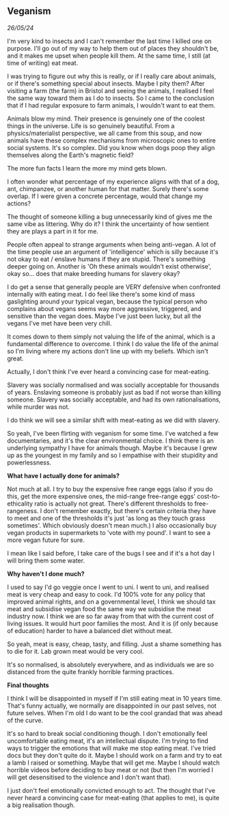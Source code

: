 ## Veganism
*26/05/24*

I'm very kind to insects and I can't remember the last time I killed one
on purpose. I'll go out of my way to help them out of places they
shouldn't be, and it makes me upset when people kill them. At the same
time, I still (at time of writing) eat meat.

I was trying to figure out why this is really, or if I really care about
animals, or if there\'s something special about insects. Maybe I pity
them? After visiting a farm (the farm) in Bristol and seeing the
animals, I realised I feel the same way toward them as I do to insects.
So I came to the conclusion that if I had regular exposure to farm
animals, I wouldn't want to eat them.

Animals blow my mind. Their presence is genuinely one of the coolest
things in the universe. Life is so genuinely beautiful. From a
physics/materialist perspective, we all came from this soup, and now
animals have these complex mechanisms from microscopic ones to entire
social systems. It's so complex. Did you know when dogs poop they align
themselves along the Earth's magnetic field?

The more fun facts I learn the more my mind gets blown.

I often wonder what percentage of my experience aligns with that of a
dog, ant, chimpanzee, or another human for that matter. Surely there's
some overlap. If I were given a concrete percentage, would that change
my actions?

The thought of someone killing a bug unnecessarily kind of gives me the
same vibe as littering. Why do it? I think the uncertainty of how
sentient they are plays a part in it for me.

People often appeal to strange arguments when being anti-vegan. A lot of
the time people use an argument of 'intelligence' which is silly because
it\'s not okay to eat / enslave humans if they are stupid. There's
something deeper going on. Another is 'Oh these animals wouldn't exist
otherwise', okay so... does that make breeding humans for slavery okay?

I do get a sense that generally people are VERY defensive when
confronted internally with eating meat. I do feel like there\'s some
kind of mass gaslighting around your typical vegan, because the typical
person who complains about vegans seems way more aggressive, triggered,
and sensitive than the vegan does. Maybe I've just been lucky, but all
the vegans I've met have been very chill.

It comes down to them simply not valuing the life of the animal, which
is a fundamental difference to overcome. I think I do value the life of
the animal so I'm living where my actions don't line up with my beliefs.
Which isn't great.

Actually, I don't think I've ever heard a convincing case for
meat-eating.

Slavery was socially normalised and was socially acceptable for
thousands of years. Enslaving someone is probably just as bad if not
worse than killing someone. Slavery was socially acceptable, and had its
own rationalisations, while murder was not.

I do think we will see a similar shift with meat-eating as we did with
slavery.

So yeah, I've been flirting with veganism for some time. I've watched a
few documentaries, and it's the clear environmental choice. I think
there is an underlying sympathy I have for animals though. Maybe it\'s
because I grew up as the youngest in my family and so I empathise with
their stupidity and powerlessness.

**What have I actually done for animals?**

Not much at all. I try to buy the expensive free range eggs (also if you
do this, get the more expensive ones, the mid-range free-range eggs\'
cost-to-ethicality ratio is actually not great. There's different
thresholds to free-rangeness. I don't remember exactly, but there's
certain criteria they have to meet and one of the thresholds it\'s just
'as long as they touch grass sometimes'. Which obviously doesn't mean
much.) I also occasionally buy vegan products in supermarkets to 'vote
with my pound'. I want to see a more vegan future for sure.

I mean like I said before, I take care of the bugs I see and if it\'s a
hot day I will bring them some water.

**Why haven't I done much?**

I used to say I'd go veggie once I went to uni. I went to uni, and
realised meat is very cheap and easy to cook. I'd 100% vote for any
policy that improved animal rights, and on a governmental level, I think
we should tax meat and subsidise vegan food the same way we subsidise
the meat industry now. I think we are so far away from that with the
current cost of living issues. It would hurt poor families the most. And
it is (if only because of education) harder to have a balanced diet
without meat.

So yeah, meat is easy, cheap, tasty, and filling. Just a shame something
has to die for it. Lab grown meat would be very cool.

It's so normalised, is absolutely everywhere, and as individuals we are
so distanced from the quite frankly horrible farming practices.

**Final thoughts**

I think I will be disappointed in myself if I'm still eating meat in 10
years time. That's funny actually, we normally are disappointed in our
past selves, not future selves. When I'm old I do want to be the cool
grandad that was ahead of the curve.

It's so hard to break social conditioning though. I don't emotionally
feel uncomfortable eating meat, it\'s an intellectual dispute. I'm
trying to find ways to trigger the emotions that will make me stop
eating meat. I've tried docs but they don't quite do it. Maybe I should
work on a farm and try to eat a lamb I raised or something. Maybe that
will get me. Maybe I should watch horrible videos before deciding to buy
meat or not (but then I'm worried I will get desensitised to the
violence and I don't want that).

I just don't feel emotionally convicted enough to act. The thought that
I've never heard a convincing case for meat-eating (that applies to me),
is quite a big realisation though.
